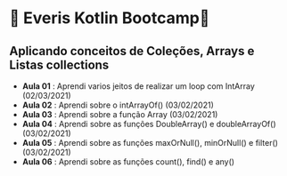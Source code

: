 # :facepunch: Everis Kotlin Bootcamp:facepunch:
## Aplicando conceitos de Coleções, Arrays e Listas collections

- **Aula 01** : Aprendi varios jeitos de realizar um loop com IntArray (02/03/2021)
- **Aula 02** : Aprendi sobre o intArrayOf() (03/02/2021)
- **Aula 03** : Aprendi sobre a função Array (03/02/2021)
- **Aula 04** : Aprendi sobre as funções DoubleArray() e doubleArrayOf() (03/02/2021)
- **Aula 05** : Aprendi sobre as funções maxOrNull(), minOrNull() e filter() (03/02/2021)
- **Aula 06** : Aprendi sobre as funções count(), find() e any()